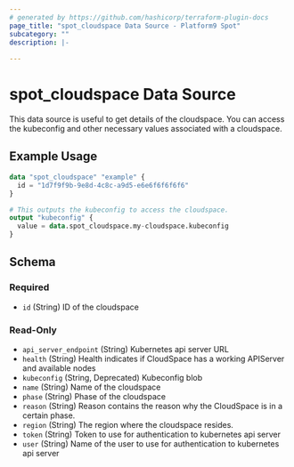 ```yaml
---
# generated by https://github.com/hashicorp/terraform-plugin-docs
page_title: "spot_cloudspace Data Source - Platform9 Spot"
subcategory: ""
description: |-
  
---
```


# spot_cloudspace Data Source

This data source is useful to get details of the cloudspace. You can access the kubeconfig and other necessary values associated with a cloudspace.

## Example Usage

```terraform
data "spot_cloudspace" "example" {
  id = "1d7f9f9b-9e8d-4c8c-a9d5-e6e6f6f6f6f6"
}

# This outputs the kubeconfig to access the cloudspace.
output "kubeconfig" {
  value = data.spot_cloudspace.my-cloudspace.kubeconfig
}
```

<!-- schema generated by tfplugindocs -->
## Schema

### Required

- `id` (String) ID of the cloudspace

### Read-Only

- `api_server_endpoint` (String) Kubernetes api server URL
- `health` (String) Health indicates if CloudSpace has a working APIServer and available nodes
- `kubeconfig` (String, Deprecated) Kubeconfig blob
- `name` (String) Name of the cloudspace
- `phase` (String) Phase of the cloudspace
- `reason` (String) Reason contains the reason why the CloudSpace is in a certain phase.
- `region` (String) The region where the cloudspace resides.
- `token` (String) Token to use for authentication to kubernetes api server
- `user` (String) Name of the user to use for authentication to kubernetes api server
